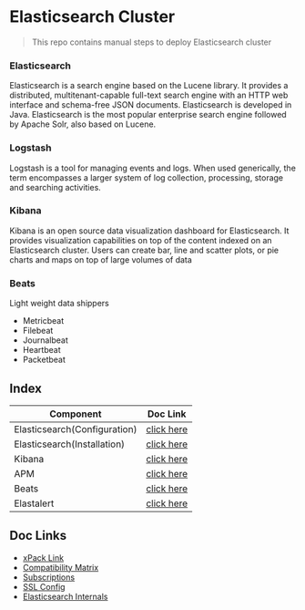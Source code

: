 # Elasticsearch Cluster
> This repo contains manual steps to deploy Elasticsearch cluster 
### Elasticsearch
Elasticsearch is a search engine based on the Lucene library. It provides a distributed, multitenant-capable full-text 
search engine with an HTTP web interface and schema-free JSON documents. Elasticsearch is developed in Java. Elasticsearch 
is the most popular enterprise search engine followed by Apache Solr, also based on Lucene.

### Logstash
Logstash is a tool for managing events and logs. When used generically, the term encompasses a larger system of log collection, processing, storage and searching activities.

### Kibana
Kibana is an open source data visualization dashboard for Elasticsearch. It provides visualization capabilities on top 
of the content indexed on an Elasticsearch cluster. Users can create bar, line and scatter plots, or pie charts and maps on top of large volumes of data

### Beats
Light weight data shippers
* Metricbeat
* Filebeat
* Journalbeat
* Heartbeat
* Packetbeat

## Index

| Component                    | Doc Link                         |
|------------------------------|----------------------------------|
| Elasticsearch(Configuration) | [click here](elasticsearch)            |
| Elasticsearch(Installation)  | [click here](elasticsearch/INSTALL.md) |
| Kibana                       | [click here](kibana)                   |
| APM                          | [click here](apm)                      |
| Beats                        | [click here](beats)                    |
| Elastalert                   | [click here](elastalert)               |

## Doc Links
* [xPack Link](https://www.elastic.co/guide/en/elasticsearch/reference/current/setup-xpack.html)
* [Compatibility Matrix](https://www.elastic.co/support/matrix)
* [Subscriptions](https://www.elastic.co/subscriptions)
* [SSL Config](https://www.elastic.co/guide/en/beats/metricbeat/current/configuration-ssl.html)
* [Elasticsearch Internals](https://www.elastic.co/guide/en/elasticsearch/guide/current/inside-a-shard.html)


